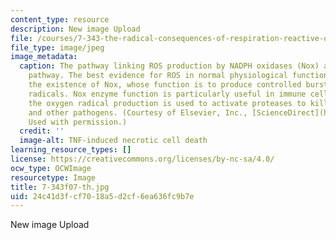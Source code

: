 ```yaml
---
content_type: resource
description: New image Upload
file: /courses/7-343-the-radical-consequences-of-respiration-reactive-oxygen-species-in-aging-and-disease-fall-2007/24c41d3fcf7018a5d2cf6ea636fc9b7e_7-343f07-th.jpg
file_type: image/jpeg
image_metadata:
  caption: The pathway linking ROS production by NADPH oxidases (Nox) and TNFalpha
    pathway. The best evidence for ROS in normal physiological functioning comes from
    the existence of Nox, whose function is to produce controlled bursts of oxygen
    radicals. Nox enzyme function is particularly useful in immune cells in which
    the oxygen radical production is used to activate proteases to kill invading bacteria
    and other pathogens. (Courtesy of Elsevier, Inc., [ScienceDirect](http://www.sciencedirect.com/).
    Used with permission.)
  credit: ''
  image-alt: TNF-induced necrotic cell death
learning_resource_types: []
license: https://creativecommons.org/licenses/by-nc-sa/4.0/
ocw_type: OCWImage
resourcetype: Image
title: 7-343f07-th.jpg
uid: 24c41d3f-cf70-18a5-d2cf-6ea636fc9b7e
---
```

New image Upload